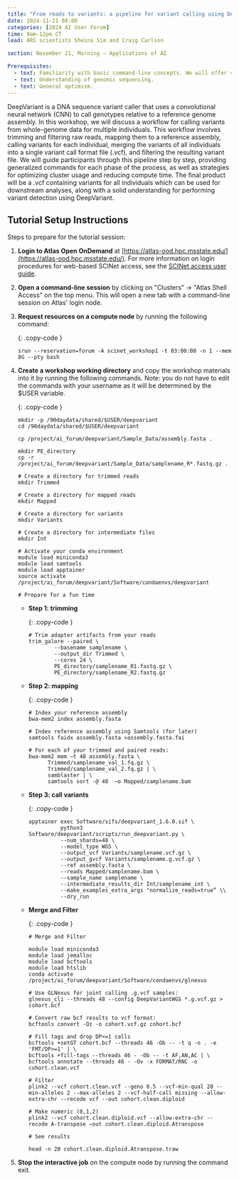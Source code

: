 ```yaml
---
title: "From reads to variants: a pipeline for variant calling using DeepVariant"
date: 2024-11-21 08:00
categories: [2024 AI User Forum] 
time: 9am-12pm CT
lead: ARS scientists Sheina Sim and Craig Carlson

section: November 21, Morning — Applications of AI

Prerequisites:
  - text: Familiarity with basic command-line concepts. We will offer virtual training for these skills before the Forum begins.
  - text: Understanding of genomic sequencing.
  - text: General optimism.
---
```


DeepVariant is a DNA sequence variant caller that uses a convolutional neural network (CNN) to call genotypes relative to a reference genome assembly. In this workshop, we will discuss a workflow for calling variants from whole-genome data for multiple individuals. <!--excerpt--> This workflow involves trimming and filtering raw reads, mapping them to a reference assembly, calling variants for each individual, merging the variants of all individuals into a single variant call format file (.vcf), and filtering the resulting variant file. We will guide participants through this pipeline step by step, providing generalized commands for each phase of the process, as well as strategies for optimizing cluster usage and reducing compute time. The final product will be a .vcf containing variants for all individuals which can be used for downstream analyses, along with a solid understanding for performing variant detection using DeepVariant.


## Tutorial Setup Instructions 

Steps to prepare for the tutorial session: 

1. **Login to Atlas Open OnDemand** at [https://atlas-ood.hpc.msstate.edu/](https://atlas-ood.hpc.msstate.edu/). For more information on login procedures for web-based SCINet access, see the [SCINet access user guide](https://scinet.usda.gov/guides/access/web-based-login). 

1. **Open a command-line session** by clicking on "Clusters" -> "Atlas Shell Access" on the top menu. This will open a new tab with a command-line session on Atlas' login node. 

1. **Request resources on a compute node** by running the following command:  
  
    {: .copy-code }
    ```
    srun --reservation=forum -A scinet_workshop1 -t 03:00:00 -n 1 --mem 8G --pty bash
    ``` 

1. **Create a workshop working directory** and copy the workshop materials into it by running the following commands. Note: you do not have to edit the commands with your username as it will be determined by the $USER variable. 

    {: .copy-code }
    ```
    mkdir -p /90daydata/shared/$USER/deepvariant 
    cd /90daydata/shared/$USER/deepvariant
    
    cp /project/ai_forum/deepvariant/Sample_Data/assembly.fasta . 
    
    mkdir PE_directory 
    cp -r /project/ai_forum/deepvariant/Sample_Data/samplename_R*.fastq.gz .
    
    # Create a directory for trimmed reads 
    mkdir Trimmed 
    
    # Create a directory for mapped reads 
    mkdir Mapped 
    
    # Create a directory for variants 
    mkdir Variants 
    
    # Create a directory for intermediate files 
    mkdir Int 
    
    # Activate your conda environment 
    module load miniconda3 
    module load samtools 
    module load apptainer 
    source activate /project/ai_forum/deepvariant/Software/condaenvs/deepvariant 
    
    # Prepare for a fun time 
    ```

    * **Step 1: trimming**
      
        {: .copy-code }
        ```
        # Trim adapter artifacts from your reads 
        trim_galore --paired \ 
                --basename samplename \ 
                --output_dir Trimmed \ 
                --cores 24 \ 
                PE_directory/samplename_R1.fastq.gz \ 	 
                PE_directory/samplename_R2.fastq.gz 
        ```

    * **Step 2: mapping**
      
        {: .copy-code }
        ```
        # Index your reference assembly 
        bwa-mem2 index assembly.fasta 
        
        # Index reference assembly using Samtools (for later) 
        samtools faidx assembly.fasta >assembly.fasta.fai 
        
        # For each of your trimmed and paired reads:  
        bwa-mem2 mem –t 48 assembly.fasta \ 	 
              Trimmed/samplename_val_1.fq.gz \ 	 
              Trimmed/samplename_val_2.fq.gz | \ 
              samblaster | \ 	 
              samtools sort -@ 48  –o Mapped/samplename.bam 
        ```
    
    * **Step 3: call variants**
      
        {: .copy-code }
        ```
        apptainer exec Software/sifs/deepvariant_1.6.0.sif \ 
                  python3 Software/deepvariant/scripts/run_deepvariant.py \ 	 
                  --num_shards=48 \ 
                  --model_type WGS \ 
                  --output_vcf Variants/samplename.vcf.gz \ 
                  --output_gvcf Variants/samplename.g.vcf.gz \ 
                  --ref assembly.fasta \ 
                  --reads Mapped/samplename.bam \ 
                  --sample_name samplename \ 
                  --intermediate_results_dir Int/samplename_int \ 
                  --make_examples_extra_args "normalize_reads=true” \\ 
                  --dry_run 
        ```

    * **Merge and Filter**
      
        {: .copy-code }
        ```
        # Merge and Filter

        module load miniconda3 
        module load jemalloc 
        module load bcftools 
        module load htslib 
        conda activate /project/ai_forum/deepvariant/Software/condaenvs/glnexus 

        # Use GLNexus for joint calling .g.vcf samples: 
        glnexus_cli --threads 48 --config DeepVariantWGS *.g.vcf.gz > cohort.bcf 

        # Convert raw bcf results to vcf format: 
        bcftools convert -Oz -o cohort.vcf.gz cohort.bcf 

        # Fill tags and drop DP<=1 calls 
        bcftools +setGT cohort.bcf --threads 46 -Ob -- -t q -n . -e 'FMT/DP>=1' | \ 
        bcftools +fill-tags --threads 46 - -Ob -- -t AF,AN,AC | \ 
        bcftools annotate --threads 46 - -Ov -x FORMAT/RNC -o cohort.clean.vcf 

        # Filter 
        plink2 --vcf cohort.clean.vcf --geno 0.5 --vcf-min-qual 20 --min-alleles 2 --max-alleles 2 --vcf-half-call missing --allow-extra-chr --recode vcf --out cohort.clean.diploid 
          
        # Make numeric (0,1,2) 
        plink2 --vcf cohort.clean.diploid.vcf --allow-extra-chr --recode A-transpose –out cohort.clean.diploid.Atranspose 
          
        # See results 
          
        head -n 20 cohort.clean.diploid.Atranspose.traw 
        ```

1. **Stop the interactive job** on the compute node by running the command exit. 